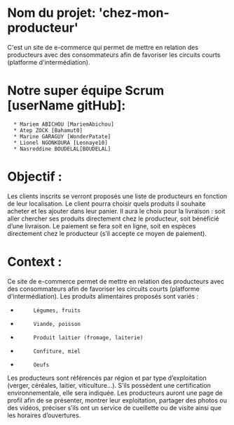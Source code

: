 # Nom du projet: 'chez-mon-producteur'
C'est un site de e-commerce  qui permet de mettre en relation des producteurs avec des consommateurs afin de favoriser les circuits courts (platforme d'intermédiation). 

# Notre super équipe Scrum [userName gitHub]:
      * Mariem ABICHOU [MariemAbichou] 
      * Atep ZOCK [Bahamut0]  
      * Marine GARAGUY [WonderPatate] 
      * Lionel NGONKOURA [Leonaye10]  
      * Nasreddine BOUDELAL[BOUDELAL] 

# Objectif :
Les clients inscrits se verront proposés une liste de producteurs en fonction de leur localisation. Le client pourra choisir quels produits il souhaite acheter et les ajouter dans leur panier. 
Il aura le choix pour la livraison : soit aller chercher ses produits directement chez le producteur, soit bénéficié d’une livraison. Le paiement se fera soit en ligne, soit en espèces directement chez le producteur (s’il accepte ce moyen de paiement). 
# Context : 
Ce site de e-commerce permet de mettre en relation des producteurs avec des consommateurs afin de favoriser les circuits courts (platforme d'intermédiation). 
Les produits alimentaires proposés sont variés :
-          Légumes, fruits
-          Viande, poisson
-          Produit laitier (fromage, laiterie)
-          Confiture, miel
-          Oeufs
Les producteurs sont référencés par région et par type d’exploitation (verger, céréales, laitier, viticulture…). S’ils possèdent une certification environnementale, elle sera indiquée. 
Les producteurs auront une page de profil afin de se présenter, montrer leur exploitation, partager des photos ou des vidéos, préciser s’ils ont un service de cueillette ou de visite ainsi que les horaires d’ouvertures.
